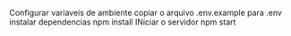 Configurar variaveis de ambiente
copiar o arquivo .env.example para .env
instalar dependencias
npm install
INiciar o servidor 
npm start
